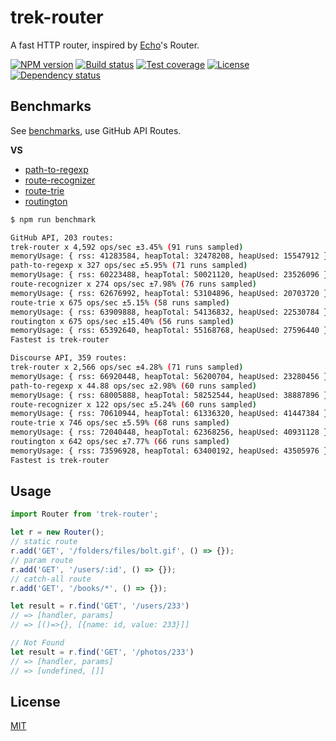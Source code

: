 # trek-router

A fast HTTP router, inspired by [Echo](https://github.com/labstack/echo)'s Router.

  [![NPM version][npm-img]][npm-url]
  [![Build status][travis-img]][travis-url]
  [![Test coverage][coveralls-img]][coveralls-url]
  [![License][license-img]][license-url]
  [![Dependency status][david-img]][david-url]


## Benchmarks

See [benchmarks](benchmarks), use GitHub API Routes.

**VS**

* [path-to-regexp][]
* [route-recognizer][]
* [route-trie][]
* [routington][]

```bash
$ npm run benchmark

GitHub API, 203 routes:
trek-router x 4,592 ops/sec ±3.45% (91 runs sampled)
memoryUsage: { rss: 41283584, heapTotal: 32478208, heapUsed: 15547912 }
path-to-regexp x 327 ops/sec ±5.95% (71 runs sampled)
memoryUsage: { rss: 60223488, heapTotal: 50021120, heapUsed: 23526096 }
route-recognizer x 274 ops/sec ±7.98% (76 runs sampled)
memoryUsage: { rss: 62676992, heapTotal: 53104896, heapUsed: 20703720 }
route-trie x 675 ops/sec ±5.15% (58 runs sampled)
memoryUsage: { rss: 63909888, heapTotal: 54136832, heapUsed: 22530784 }
routington x 675 ops/sec ±15.40% (56 runs sampled)
memoryUsage: { rss: 65392640, heapTotal: 55168768, heapUsed: 27596440 }
Fastest is trek-router

Discourse API, 359 routes:
trek-router x 2,566 ops/sec ±4.28% (71 runs sampled)
memoryUsage: { rss: 66920448, heapTotal: 56200704, heapUsed: 23280456 }
path-to-regexp x 44.88 ops/sec ±2.98% (60 runs sampled)
memoryUsage: { rss: 68005888, heapTotal: 58252544, heapUsed: 38887896 }
route-recognizer x 122 ops/sec ±5.24% (60 runs sampled)
memoryUsage: { rss: 70610944, heapTotal: 61336320, heapUsed: 41447384 }
route-trie x 746 ops/sec ±5.59% (68 runs sampled)
memoryUsage: { rss: 72040448, heapTotal: 62368256, heapUsed: 40931128 }
routington x 642 ops/sec ±7.77% (66 runs sampled)
memoryUsage: { rss: 73596928, heapTotal: 63400192, heapUsed: 43505976 }
Fastest is trek-router
```

## Usage

```js
import Router from 'trek-router';

let r = new Router();
// static route
r.add('GET', '/folders/files/bolt.gif', () => {});
// param route
r.add('GET', '/users/:id', () => {});
// catch-all route
r.add('GET', '/books/*', () => {});

let result = r.find('GET', '/users/233')
// => [handler, params]
// => [()=>{}, [{name: id, value: 233}]]

// Not Found
let result = r.find('GET', '/photos/233')
// => [handler, params]
// => [undefined, []]
```

## License

  [MIT](LICENSE)

[path-to-regexp]: https://github.com/pillarjs/path-to-regexp
[route-recognizer]: https://github.com/tildeio/route-recognizer
[route-trie]: https://github.com/zensh/route-trie
[routington]: https://github.com/pillarjs/routington

[npm-img]: https://img.shields.io/npm/v/trek-router.svg?style=flat-square
[npm-url]: https://npmjs.org/package/trek-router
[travis-img]: https://img.shields.io/travis/trekjs/router.svg?style=flat-square
[travis-url]: https://travis-ci.org/trekjs/router
[coveralls-img]: https://img.shields.io/coveralls/trekjs/router.svg?style=flat-square
[coveralls-url]: https://coveralls.io/r/trekjs/router
[license-img]: https://img.shields.io/badge/license-MIT-green.svg?style=flat-square
[license-url]: LICENSE
[david-img]: https://img.shields.io/david/trekjs/router.svg?style=flat-square
[david-url]: https://david-dm.org/trekjs/router
